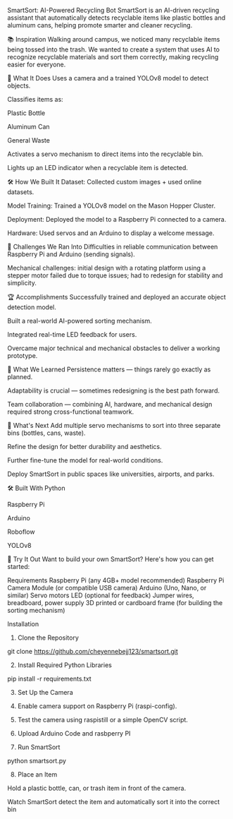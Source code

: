 SmartSort: AI-Powered Recycling Bot
SmartSort is an AI-driven recycling assistant that automatically detects recyclable items like plastic bottles and aluminum cans, helping promote smarter and cleaner recycling.

📚 Inspiration
Walking around campus, we noticed many recyclable items being tossed into the trash. We wanted to create a system that uses AI to recognize recyclable materials and sort them correctly, making recycling easier for everyone.

🚀 What It Does
Uses a camera and a trained YOLOv8 model to detect objects.

Classifies items as:

Plastic Bottle

Aluminum Can

General Waste

Activates a servo mechanism to direct items into the recyclable bin.

Lights up an LED indicator when a recyclable item is detected.

🛠️ How We Built It
Dataset: Collected custom images + used online datasets.

Model Training: Trained a YOLOv8 model on the Mason Hopper Cluster.

Deployment: Deployed the model to a Raspberry Pi connected to a camera.

Hardware: Used servos and an Arduino to display a welcome message.


🧠 Challenges We Ran Into
Difficulties in reliable communication between Raspberry Pi and Arduino (sending signals).

Mechanical challenges: initial design with a rotating platform using a stepper motor failed due to torque issues; had to redesign for stability and simplicity.

🏆 Accomplishments
Successfully trained and deployed an accurate object detection model.

Built a real-world AI-powered sorting mechanism.

Integrated real-time LED feedback for users.

Overcame major technical and mechanical obstacles to deliver a working prototype.

📖 What We Learned
Persistence matters — things rarely go exactly as planned.

Adaptability is crucial — sometimes redesigning is the best path forward.

Team collaboration — combining AI, hardware, and mechanical design required strong cross-functional teamwork.

🔮 What's Next
Add multiple servo mechanisms to sort into three separate bins (bottles, cans, waste).

Refine the design for better durability and aesthetics.

Further fine-tune the model for real-world conditions.

Deploy SmartSort in public spaces like universities, airports, and parks.

🛠️ Built With
Python

Raspberry Pi

Arduino

Roboflow

YOLOv8

🎯 Try It Out
Want to build your own SmartSort? Here's how you can get started:

Requirements
Raspberry Pi (any 4GB+ model recommended)
Raspberry Pi Camera Module (or compatible USB camera)
Arduino (Uno, Nano, or similar)
Servo motors 
LED (optional for feedback)
Jumper wires, breadboard, power supply
3D printed or cardboard frame (for building the sorting mechanism)

Installation

1. Clone the Repository

git clone https://github.com/cheyennebejj123/smartsort.git

2. Install Required Python Libraries

pip install -r requirements.txt

3. Set Up the Camera

4. Enable camera support on Raspberry Pi (raspi-config).

5. Test the camera using raspistill or a simple OpenCV script.

6. Upload Arduino Code and rasbperry PI

7. Run SmartSort
   
python smartsort.py

8. Place an Item

Hold a plastic bottle, can, or trash item in front of the camera.

Watch SmartSort detect the item and automatically sort it into the correct bin

